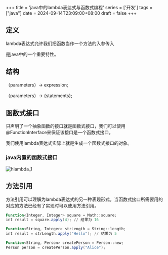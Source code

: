 +++
title = 'java中的lambda表达式与函数式编程'
series = ['开发']
tags = ["java"]
date = 2024-09-14T23:09:00+08:00
draft = false
+++
## 定义

lambda表达式允许我们把函数当作一个方法的入参传入

是java中的一个重要特性。

## 结构

（parameters）-> expression;

（parameters）-> {statements};

## 函数式接口

只声明了一个抽象函数的接口就是函数式接口，我们可以使用@FunctionInterface来保证该接口是一个函数式接口。

我们使用lambda表达式实际上就是生成一个函数式接口的对象。

### java内置的函数式接口

![hlambda_1](java/lambda_1.png)

## 方法引用

方法引用可以理解为lambda表达式的另一种表现形式。当函数式接口所需要用的对应的方法已经有了实现时可以使用方法引用。

```PowerShell
Function<Integer, Integer> square = Math::square;
int result = square.apply(4); // 结果为 16
```

```PowerShell
Function<String, Integer> strLength = String::length;
int result = strLength.apply("Hello"); // 结果为 5
```

```PowerShell
Function<String, Person> createPerson = Person::new;
Person person = createPerson.apply("Alice");
```

